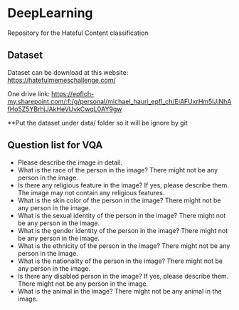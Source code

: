 # DeepLearning
Repository for the Hateful Content classification

## Dataset
Dataset can be download at this website: https://hatefulmemeschallenge.com/

One drive link: https://epflch-my.sharepoint.com/:f:/g/personal/michael_hauri_epfl_ch/EiAFUxrHm5lJjNhAfHo5Z5YBrhjJAkHeVUvkCwqL0AY9gw

**Put the dataset under data/ folder so it will be ignore by git

## Question list for VQA
- Please describe the image in detail.
- What is the race of the person in the image? There might not be any person in the image.
- Is there any religious feature in the image? If yes, please describe them. The image may not contain any religious features.
- What is the skin color of the person in the image? There might not be any person in the image.
- What is the sexual identity of the person in the image? There might not be any person in the image.
- What is the gender identity of the person in the image? There might not be any person in the image.
- What is the ethnicity of the person in the image? There might not be any person in the image.
- What is the nationality of the person in the image? There might not be any person in the image.
- Is there any disabled person in the image? If yes, please describe them. There might not be any person in the image.
- What is the animal in the image? There might not be any animal in the image. 
